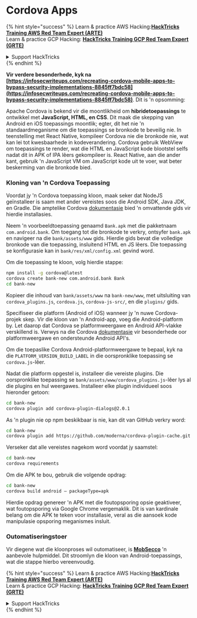 # Cordova Apps

{% hint style="success" %}
Learn & practice AWS Hacking:<img src="/.gitbook/assets/arte.png" alt="" data-size="line">[**HackTricks Training AWS Red Team Expert (ARTE)**](https://training.hacktricks.xyz/courses/arte)<img src="/.gitbook/assets/arte.png" alt="" data-size="line">\
Learn & practice GCP Hacking: <img src="/.gitbook/assets/grte.png" alt="" data-size="line">[**HackTricks Training GCP Red Team Expert (GRTE)**<img src="/.gitbook/assets/grte.png" alt="" data-size="line">](https://training.hacktricks.xyz/courses/grte)

<details>

<summary>Support HackTricks</summary>

* Check the [**subscription plans**](https://github.com/sponsors/carlospolop)!
* **Join the** 💬 [**Discord group**](https://discord.gg/hRep4RUj7f) or the [**telegram group**](https://t.me/peass) or **follow** us on **Twitter** 🐦 [**@hacktricks\_live**](https://twitter.com/hacktricks\_live)**.**
* **Share hacking tricks by submitting PRs to the** [**HackTricks**](https://github.com/carlospolop/hacktricks) and [**HackTricks Cloud**](https://github.com/carlospolop/hacktricks-cloud) github repos.

</details>
{% endhint %}

**Vir verdere besonderhede, kyk na [https://infosecwriteups.com/recreating-cordova-mobile-apps-to-bypass-security-implementations-8845ff7bdc58](https://infosecwriteups.com/recreating-cordova-mobile-apps-to-bypass-security-implementations-8845ff7bdc58)**. Dit is 'n opsomming:

Apache Cordova is bekend vir die moontlikheid om **hibridetoepassings** te ontwikkel met **JavaScript, HTML, en CSS**. Dit maak die skepping van Android en iOS toepassings moontlik; egter, dit het nie 'n standaardmeganisme om die toepassings se bronkode te beveilig nie. In teenstelling met React Native, kompileer Cordova nie die bronkode nie, wat kan lei tot kwesbaarhede in kodeverandering. Cordova gebruik WebView om toepassings te render, wat die HTML en JavaScript kode blootstel selfs nadat dit in APK of IPA lêers gekompileer is. React Native, aan die ander kant, gebruik 'n JavaScript VM om JavaScript kode uit te voer, wat beter beskerming van die bronkode bied.

### Kloning van 'n Cordova Toepassing

Voordat jy 'n Cordova toepassing kloon, maak seker dat NodeJS geïnstalleer is saam met ander vereistes soos die Android SDK, Java JDK, en Gradle. Die amptelike Cordova [dokumentasie](https://cordova.apache.org/docs/en/11.x/guide/cli/#install-pre-requisites-for-building) bied 'n omvattende gids vir hierdie installasies.

Neem 'n voorbeeldtoepassing genaamd `Bank.apk` met die pakketnaam `com.android.bank`. Om toegang tot die bronkode te verkry, ontsyfer `bank.apk` en navigeer na die `bank/assets/www` gids. Hierdie gids bevat die volledige bronkode van die toepassing, insluitend HTML en JS lêers. Die toepassing se konfigurasie kan in `bank/res/xml/config.xml` gevind word.

Om die toepassing te kloon, volg hierdie stappe:
```bash
npm install -g cordova@latest
cordova create bank-new com.android.bank Bank
cd bank-new
```
Kopieer die inhoud van `bank/assets/www` na `bank-new/www`, met uitsluiting van `cordova_plugins.js`, `cordova.js`, `cordova-js-src/`, en die `plugins/` gids.

Specifiseer die platform (Android of iOS) wanneer jy 'n nuwe Cordova-projek skep. Vir die kloon van 'n Android-app, voeg die Android-platform by. Let daarop dat Cordova se platformweergawe en Android API-vlakke verskillend is. Verwys na die Cordova [dokumentasie](https://cordova.apache.org/docs/en/11.x/guide/platforms/android/) vir besonderhede oor platformweergawe en ondersteunde Android API's.

Om die toepaslike Cordova Android-platformweergawe te bepaal, kyk na die `PLATFORM_VERSION_BUILD_LABEL` in die oorspronklike toepassing se `cordova.js`-lêer.

Nadat die platform opgestel is, installeer die vereiste plugins. Die oorspronklike toepassing se `bank/assets/www/cordova_plugins.js`-lêer lys al die plugins en hul weergawes. Installeer elke plugin individueel soos hieronder getoon:
```bash
cd bank-new
cordova plugin add cordova-plugin-dialogs@2.0.1
```
As 'n plugin nie op npm beskikbaar is nie, kan dit van GitHub verkry word:
```bash
cd bank-new
cordova plugin add https://github.com/moderna/cordova-plugin-cache.git
```
Verseker dat alle vereistes nagekom word voordat jy saamstel:
```bash
cd bank-new
cordova requirements
```
Om die APK te bou, gebruik die volgende opdrag:
```bash
cd bank-new
cordova build android — packageType=apk
```
Hierdie opdrag genereer 'n APK met die foutopsporing opsie geaktiveer, wat foutopsporing via Google Chrome vergemaklik. Dit is van kardinale belang om die APK te teken voor installasie, veral as die aansoek kode manipulasie opsporing meganismes insluit.

### Outomatiseringstoer

Vir diegene wat die kloonproses wil outomatiseer, is **[MobSecco](https://github.com/Anof-cyber/MobSecco)** 'n aanbevole hulpmiddel. Dit stroomlyn die kloon van Android-toepassings, wat die stappe hierbo vereenvoudig.

{% hint style="success" %}
Learn & practice AWS Hacking:<img src="/.gitbook/assets/arte.png" alt="" data-size="line">[**HackTricks Training AWS Red Team Expert (ARTE)**](https://training.hacktricks.xyz/courses/arte)<img src="/.gitbook/assets/arte.png" alt="" data-size="line">\
Learn & practice GCP Hacking: <img src="/.gitbook/assets/grte.png" alt="" data-size="line">[**HackTricks Training GCP Red Team Expert (GRTE)**<img src="/.gitbook/assets/grte.png" alt="" data-size="line">](https://training.hacktricks.xyz/courses/grte)

<details>

<summary>Support HackTricks</summary>

* Check the [**subscription plans**](https://github.com/sponsors/carlospolop)!
* **Join the** 💬 [**Discord group**](https://discord.gg/hRep4RUj7f) or the [**telegram group**](https://t.me/peass) or **follow** us on **Twitter** 🐦 [**@hacktricks\_live**](https://twitter.com/hacktricks\_live)**.**
* **Share hacking tricks by submitting PRs to the** [**HackTricks**](https://github.com/carlospolop/hacktricks) and [**HackTricks Cloud**](https://github.com/carlospolop/hacktricks-cloud) github repos.

</details>
{% endhint %}
